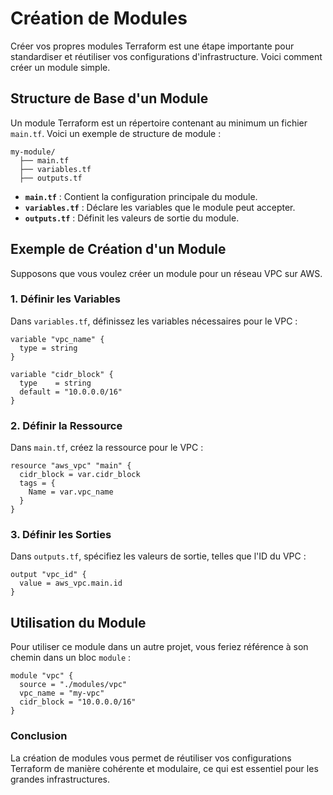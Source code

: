 
# Création de Modules

Créer vos propres modules Terraform est une étape importante pour standardiser et réutiliser vos configurations d'infrastructure. Voici comment créer un module simple.

## Structure de Base d'un Module

Un module Terraform est un répertoire contenant au minimum un fichier `main.tf`. Voici un exemple de structure de module :

```
my-module/
  ├── main.tf
  ├── variables.tf
  ├── outputs.tf
```

- **`main.tf`** : Contient la configuration principale du module.
- **`variables.tf`** : Déclare les variables que le module peut accepter.
- **`outputs.tf`** : Définit les valeurs de sortie du module.

## Exemple de Création d'un Module

Supposons que vous voulez créer un module pour un réseau VPC sur AWS.

### 1. Définir les Variables

Dans `variables.tf`, définissez les variables nécessaires pour le VPC :

```hcl
variable "vpc_name" {
  type = string
}

variable "cidr_block" {
  type    = string
  default = "10.0.0.0/16"
}
```

### 2. Définir la Ressource

Dans `main.tf`, créez la ressource pour le VPC :

```hcl
resource "aws_vpc" "main" {
  cidr_block = var.cidr_block
  tags = {
    Name = var.vpc_name
  }
}
```

### 3. Définir les Sorties

Dans `outputs.tf`, spécifiez les valeurs de sortie, telles que l'ID du VPC :

```hcl
output "vpc_id" {
  value = aws_vpc.main.id
}
```

## Utilisation du Module

Pour utiliser ce module dans un autre projet, vous feriez référence à son chemin dans un bloc `module` :

```hcl
module "vpc" {
  source = "./modules/vpc"
  vpc_name = "my-vpc"
  cidr_block = "10.0.0.0/16"
}
```

### Conclusion

La création de modules vous permet de réutiliser vos configurations Terraform de manière cohérente et modulaire, ce qui est essentiel pour les grandes infrastructures.
